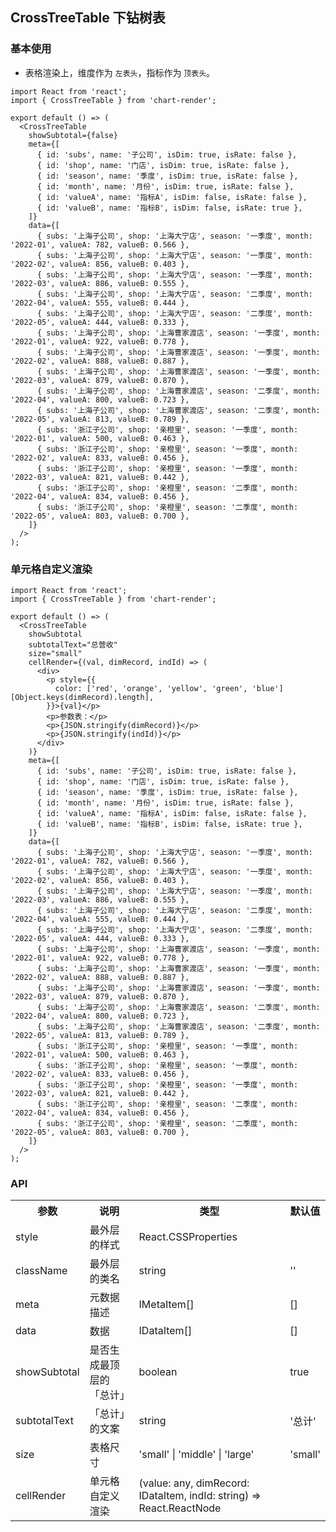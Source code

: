 ## CrossTreeTable 下钻树表

### 基本使用

- 表格渲染上，维度作为 `左表头`，指标作为 `顶表头`。

```tsx
import React from 'react';
import { CrossTreeTable } from 'chart-render';

export default () => (
  <CrossTreeTable
    showSubtotal={false}
    meta={[
      { id: 'subs', name: '子公司', isDim: true, isRate: false },
      { id: 'shop', name: '门店', isDim: true, isRate: false },
      { id: 'season', name: '季度', isDim: true, isRate: false },
      { id: 'month', name: '月份', isDim: true, isRate: false },
      { id: 'valueA', name: '指标A', isDim: false, isRate: false },
      { id: 'valueB', name: '指标B', isDim: false, isRate: true },
    ]}
    data={[
      { subs: '上海子公司', shop: '上海大宁店', season: '一季度', month: '2022-01', valueA: 782, valueB: 0.566 },
      { subs: '上海子公司', shop: '上海大宁店', season: '一季度', month: '2022-02', valueA: 856, valueB: 0.403 },
      { subs: '上海子公司', shop: '上海大宁店', season: '一季度', month: '2022-03', valueA: 886, valueB: 0.555 },
      { subs: '上海子公司', shop: '上海大宁店', season: '二季度', month: '2022-04', valueA: 555, valueB: 0.444 },
      { subs: '上海子公司', shop: '上海大宁店', season: '二季度', month: '2022-05', valueA: 444, valueB: 0.333 },
      { subs: '上海子公司', shop: '上海曹家渡店', season: '一季度', month: '2022-01', valueA: 922, valueB: 0.778 },
      { subs: '上海子公司', shop: '上海曹家渡店', season: '一季度', month: '2022-02', valueA: 888, valueB: 0.887 },
      { subs: '上海子公司', shop: '上海曹家渡店', season: '一季度', month: '2022-03', valueA: 879, valueB: 0.870 },
      { subs: '上海子公司', shop: '上海曹家渡店', season: '二季度', month: '2022-04', valueA: 800, valueB: 0.723 },
      { subs: '上海子公司', shop: '上海曹家渡店', season: '二季度', month: '2022-05', valueA: 813, valueB: 0.789 },
      { subs: '浙江子公司', shop: '亲橙里', season: '一季度', month: '2022-01', valueA: 500, valueB: 0.463 },
      { subs: '浙江子公司', shop: '亲橙里', season: '一季度', month: '2022-02', valueA: 833, valueB: 0.456 },
      { subs: '浙江子公司', shop: '亲橙里', season: '一季度', month: '2022-03', valueA: 821, valueB: 0.442 },
      { subs: '浙江子公司', shop: '亲橙里', season: '二季度', month: '2022-04', valueA: 834, valueB: 0.456 },
      { subs: '浙江子公司', shop: '亲橙里', season: '二季度', month: '2022-05', valueA: 803, valueB: 0.700 },
    ]}
  />
);
```

### 单元格自定义渲染

```tsx
import React from 'react';
import { CrossTreeTable } from 'chart-render';

export default () => (
  <CrossTreeTable
    showSubtotal
    subtotalText="总营收"
    size="small"
    cellRender={(val, dimRecord, indId) => (
      <div>
        <p style={{
          color: ['red', 'orange', 'yellow', 'green', 'blue'][Object.keys(dimRecord).length],
        }}>{val}</p>
        <p>参数表：</p>
        <p>{JSON.stringify(dimRecord)}</p>
        <p>{JSON.stringify(indId)}</p>
      </div>
    )}
    meta={[
      { id: 'subs', name: '子公司', isDim: true, isRate: false },
      { id: 'shop', name: '门店', isDim: true, isRate: false },
      { id: 'season', name: '季度', isDim: true, isRate: false },
      { id: 'month', name: '月份', isDim: true, isRate: false },
      { id: 'valueA', name: '指标A', isDim: false, isRate: false },
      { id: 'valueB', name: '指标B', isDim: false, isRate: true },
    ]}
    data={[
      { subs: '上海子公司', shop: '上海大宁店', season: '一季度', month: '2022-01', valueA: 782, valueB: 0.566 },
      { subs: '上海子公司', shop: '上海大宁店', season: '一季度', month: '2022-02', valueA: 856, valueB: 0.403 },
      { subs: '上海子公司', shop: '上海大宁店', season: '一季度', month: '2022-03', valueA: 886, valueB: 0.555 },
      { subs: '上海子公司', shop: '上海大宁店', season: '二季度', month: '2022-04', valueA: 555, valueB: 0.444 },
      { subs: '上海子公司', shop: '上海大宁店', season: '二季度', month: '2022-05', valueA: 444, valueB: 0.333 },
      { subs: '上海子公司', shop: '上海曹家渡店', season: '一季度', month: '2022-01', valueA: 922, valueB: 0.778 },
      { subs: '上海子公司', shop: '上海曹家渡店', season: '一季度', month: '2022-02', valueA: 888, valueB: 0.887 },
      { subs: '上海子公司', shop: '上海曹家渡店', season: '一季度', month: '2022-03', valueA: 879, valueB: 0.870 },
      { subs: '上海子公司', shop: '上海曹家渡店', season: '二季度', month: '2022-04', valueA: 800, valueB: 0.723 },
      { subs: '上海子公司', shop: '上海曹家渡店', season: '二季度', month: '2022-05', valueA: 813, valueB: 0.789 },
      { subs: '浙江子公司', shop: '亲橙里', season: '一季度', month: '2022-01', valueA: 500, valueB: 0.463 },
      { subs: '浙江子公司', shop: '亲橙里', season: '一季度', month: '2022-02', valueA: 833, valueB: 0.456 },
      { subs: '浙江子公司', shop: '亲橙里', season: '一季度', month: '2022-03', valueA: 821, valueB: 0.442 },
      { subs: '浙江子公司', shop: '亲橙里', season: '二季度', month: '2022-04', valueA: 834, valueB: 0.456 },
      { subs: '浙江子公司', shop: '亲橙里', season: '二季度', month: '2022-05', valueA: 803, valueB: 0.700 },
    ]}
  />
);
```

### API

<table>
  <tr>
    <th>参数</th>
    <th>说明</th>
    <th>类型</th>
    <th>默认值</th>
  </tr>
  <tr>
    <td>style</td>
    <td>最外层的样式</td>
    <td>React.CSSProperties</td>
    <td></td>
  </tr>
  <tr>
    <td>className</td>
    <td>最外层的类名</td>
    <td>string</td>
    <td>''</td>
  </tr>
  <tr>
    <td>meta</td>
    <td>元数据描述</td>
    <td>IMetaItem[]</td>
    <td>[]</td>
  </tr>
  <tr>
    <td>data</td>
    <td>数据</td>
    <td>IDataItem[]</td>
    <td>[]</td>
  </tr>
  <tr>
    <td>showSubtotal</td>
    <td>是否生成最顶层的「总计」</td>
    <td>boolean</td>
    <td>true</td>
  </tr>
  <tr>
    <td>subtotalText</td>
    <td>「总计」的文案</td>
    <td>string</td>
    <td>'总计'</td>
  </tr>
  <tr>
    <td>size</td>
    <td>表格尺寸</td>
    <td>'small' | 'middle' | 'large'</td>
    <td>'small'</td>
  </tr>
  <tr>
    <td>cellRender</td>
    <td>单元格自定义渲染</td>
    <td>(value: any, dimRecord: IDataItem, indId: string) => React.ReactNode</td>
    <td></td>
  </tr>
</table>